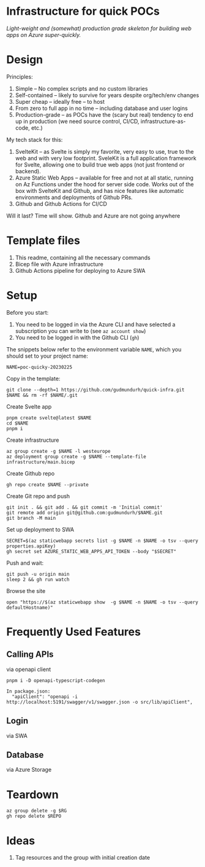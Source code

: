 # Infrastructure for quick POCs

_Light-weight and (somewhat) production grade skeleton for building web apps on Azure super-quickly._

# Design

Principles:

1. Simple – No complex scripts and no custom libraries
2. Self-contained – likely to survive for years despite org/tech/env changes
3. Super cheap – ideally free – to host
4. From zero to full app in no time – including database and user logins
5. Production-grade – as POCs have the (scary but real) tendency to end up in production (we need source control, CI/CD, infrastructure-as-code, etc.)

My tech stack for this:

1. SvelteKit – as Svelte is simply my favorite, very easy to use, true to the web and with very low footprint. SveleKit is a full application framework for Svelte, allowing one to build true web apps (not just frontend or backend).
2. Azure Static Web Apps – available for free and not at all static, running on Az Functions under the hood for server side code. Works out of the box with SvelteKit and Github, and has nice features like automatic environments and deployments of Github PRs.
3. Github and Github Actions for CI/CD

Will it last? Time will show. Github and Azure are not going anywhere

# Template files

1. This readme, containing all the necessary commands
1. Bicep file with Azure infrastructure
2. Github Actions pipeline for deploying to Azure SWA

# Setup

Before you start:

1. You need to be logged in via the Azure CLI and have selected a subscription you can write to (see `az account show`)
2. You need to be logged in with the Github CLI (`gh`)

The snippets below refer to the environment variable `NAME`, which you should set to your project name:

    NAME=poc-quicky-20230225

Copy in the template:

    git clone --depth=1 https://github.com/gudmundurh/quick-infra.git $NAME && rm -rf $NAME/.git

Create Svelte app

    pnpm create svelte@latest $NAME 
    cd $NAME
    pnpm i

Create infrastructure

    az group create -g $NAME -l westeurope
    az deployment group create -g $NAME --template-file infrastructure/main.bicep

Create Github repo

    gh repo create $NAME --private

Create Git repo and push

    git init . && git add . && git commit -m 'Initial commit'
    git remote add origin git@github.com:gudmundurh/$NAME.git
    git branch -M main

Set up deployment to SWA

    SECRET=$(az staticwebapp secrets list -g $NAME -n $NAME -o tsv --query properties.apiKey)
    gh secret set AZURE_STATIC_WEB_APPS_API_TOKEN --body "$SECRET"

Push and wait:

    git push -u origin main
    sleep 2 && gh run watch

Browse the site

    open "https://$(az staticwebapp show  -g $NAME -n $NAME -o tsv --query defaultHostname)"

# Frequently Used Features

## Calling APIs

via openapi client

    pnpm i -D openapi-typescript-codegen
    
    In package.json:
      "apiClient": "openapi -i http://localhost:5191/swagger/v1/swagger.json -o src/lib/apiClient",

## Login

via SWA

## Database

via Azure Storage


# Teardown

    az group delete -g $RG
    gh repo delete $REPO 


# Ideas

1. Tag resources and the group with initial creation date
